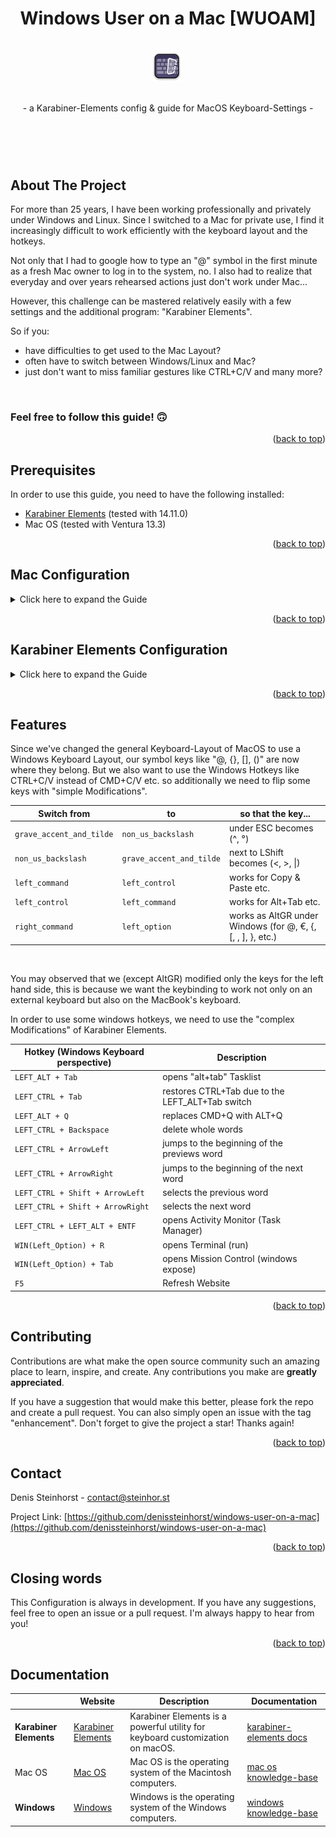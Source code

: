<a name="readme-top"></a>

<h1 align="center">Windows User on a Mac [WUOAM]</h1>

<div align="center">
  <br>
  <a>
    <img src="docs/logos/karabinerelements.png" alt="nuxt Logo" height="48">&nbsp;
  </a>
  <br>
  <br>
  <p>- a Karabiner-Elements config & guide for MacOS Keyboard-Settings -</p>
  <h1 align="center">&nbsp;</h1>
</div>

## About The Project

For more than 25 years, I have been working professionally and privately under Windows and Linux. Since I switched to a Mac for private use, I find it increasingly difficult to work efficiently with the keyboard layout and the hotkeys.

Not only that I had to google how to type an "@" symbol in the first minute as a fresh Mac owner to log in to the system, no. I also had to realize that everyday and over years rehearsed actions just don't work under Mac...

However, this challenge can be mastered relatively easily with a few settings and the additional program: "Karabiner Elements".

So if you:
- have difficulties to get used to the Mac Layout?
- often have to switch between Windows/Linux and Mac?
- just don't want to miss familiar gestures like CTRL+C/V and many more?

<br>

### Feel free to follow this guide! 🙃

<p align="right">(<a href="#readme-top">back to top</a>)</p>

## Prerequisites
  In order to use this guide, you need to have the following installed:
 - [Karabiner Elements](https://karabiner-elements.pqrs.org/) (tested with 14.11.0)
 - Mac OS (tested with Ventura 13.3)

  <p align="right">(<a href="#readme-top">back to top</a>)</p>

## Mac Configuration

<details>
  <summary>Click here to expand the Guide</summary>
  <br>
  <ul>
    <li>
        1) Open the "System Preferences"
        <br><br>
        <a><img src="docs/images/mac-settings-1.png" alt="mac-settings-1"></a>
        <br><br>
    </li>
    <li>
        2) Go to "Keyboard" and select the "Edit"-Button next to your language
        <br><br>
        <a><img src="docs/images/mac-settings-2.png" alt="mac-settings-2"></a>
        <br><br>
    </li>
    <li>
        3) Click the little "+"-Icon to add a new Keyboard-Layout 
        <br><br>
        <a><img src="docs/images/mac-settings-3.png" alt="mac-settings-3"></a>
        <br><br>
    </li>
    <li>
        4) "Scroll to the Bottom", select "Other", then "Windows Keyboard, LANG" and click "Add"
         <br><br>
        INFO: If you dont have the "Windows Keyboard, LANG" option, you need to add the file: "win-germany.keylayout" in the "Keyboard Layouts" under: "/Library/Keyboard Layouts/" (for all users) alternatively you can place it under: "~/Library/Keyboard Layouts/" (only for you) as well.
        <br><br>
        <a><img src="docs/images/mac-settings-4.png" alt="mac-settings-4"></a>
        <br><br>
    </li>
    <li>
        5) Confirm with "Done" and close the "System Preferences"
        <br><br>
        <a><img src="docs/images/mac-settings-5.png" alt="mac-settings-5"></a>
        <br><br>
    </li>
    <li>
        6) Right click the "Keyboard-Settings"-Icon in the Menu-Bar and select "the Windows keyboard, LANG"
        <br><br>
        <a><img src="docs/images/mac-settings-6.png" alt="mac-settings-6"></a>
        <br><br>
    </li>
  </ul>
</details>

<p align="right">(<a href="#readme-top">back to top</a>)</p>

## Karabiner Elements Configuration
  
<details>
  <summary>Click here to expand the Guide</summary>
  <br>
  <ul>
    <li>
        1) Right click the "Karabiner-Elements"-Icon in the Menu-Bar and select "Open Preferences"
        <br><br>
        <a><img src="docs/images/karabiner-elements-settings-1.png" alt="karabiner-elements-settings-1"></a>
        <br><br>
    </li>
    <li>
        2) Go to "Keyboard" and select the "Edit"-Button next to your language
        <br><br>
        <a><img src="docs/images/karabiner-elements-settings-2.png" alt="karabiner-elements-settings-2"></a>
        <br><br>
    </li>
    <li>
        3) Click the little "+"-Icon to add a new Keyboard-Layout 
        <br><br>
        <a><img src="docs/images/karabiner-elements-settings-3.png" alt="karabiner-elements-settings-3"></a>
        <br><br>
    </li>
    <li>
        4) "Scroll to the Bottom", select "Other", then "Windows Keyboard, LANG" and click "Add"
        <br><br>
        <a><img src="docs/images/karabiner-elements-settings-4.png" alt="karabiner-elements-settings-4"></a>
        <br><br>
    </li>
  </ul>
</details>


<p align="right">(<a href="#readme-top">back to top</a>)</p>

## Features
Since we've changed the general Keyboard-Layout of MacOS to use a Windows Keyboard Layout, our symbol keys like "@, {}, [], ()" are now where they belong. But we also want to use the Windows Hotkeys like CTRL+C/V instead of CMD+C/V etc. so additionally we need to flip some keys with "simple Modifications".

| Switch from | to | so that the key... |
| --- | --- | --- |
| `grave_accent_and_tilde` | `non_us_backslash` | under ESC becomes (^, °)  |
| `non_us_backslash` | `grave_accent_and_tilde` | next to LShift becomes (<, >, \|) |
| `left_command` | `left_control` | works for Copy & Paste etc. |
| `left_control` | `left_command` | works for Alt+Tab etc.|
| `right_command` | `left_option` | works as AltGR under Windows (for @, €, {, [, \, ], }, etc.) |

<br/>

You may observed that we (except AltGR) modified only the keys for the left hand side, this is because we want the keybinding to work not only on an external keyboard but also on the MacBook's keyboard.

In order to use some windows hotkeys, we need to use the "complex Modifications" of Karabiner Elements.

| Hotkey (Windows Keyboard perspective) | Description 
| --- | --- |
| `LEFT_ALT + Tab` | opens "alt+tab" Tasklist 
| `LEFT_CTRL + Tab` | restores CTRL+Tab due to the LEFT_ALT+Tab switch 
| `LEFT_ALT + Q` | replaces CMD+Q with ALT+Q 
| `LEFT_CTRL + Backspace` | delete whole words 
| `LEFT_CTRL + ArrowLeft` | jumps to the beginning of the previews word
| `LEFT_CTRL + ArrowRight` | jumps to the beginning of the next word
| `LEFT_CTRL + Shift + ArrowLeft` | selects the previous word
| `LEFT_CTRL + Shift + ArrowRight` | selects the next word
| `LEFT_CTRL + LEFT_ALT + ENTF` | opens Activity Monitor (Task Manager) 
| `WIN(Left_Option) + R` | opens Terminal (run) 
| `WIN(Left_Option) + Tab` | opens Mission Control (windows expose) 
| `F5` | Refresh Website 

  <p align="right">(<a href="#readme-top">back to top</a>)</p>

## Contributing
  Contributions are what make the open source community such an amazing place to learn, inspire, and create. Any contributions you make are **greatly appreciated**.

If you have a suggestion that would make this better, please fork the repo and create a pull request. You can also simply open an issue with the tag "enhancement".
Don't forget to give the project a star! Thanks again!

  <p align="right">(<a href="#readme-top">back to top</a>)</p>

## Contact
Denis Steinhorst - contact@steinhor.st

Project Link: [https://github.com/denissteinhorst/windows-user-on-a-mac](https://github.com/denissteinhorst/windows-user-on-a-mac)

<p align="right">(<a href="#readme-top">back to top</a>)</p>


## Closing words
  This Configuration is always in development. If you have any suggestions, feel free to open an issue or a pull request. I'm always happy to hear from you!
  <p align="right">(<a href="#readme-top">back to top</a>)</p>


## Documentation

|  | Website | Description | Documentation |
| --- | --- | --- | --- |
| **Karabiner Elements** | [Karabiner Elements](https://karabiner-elements.pqrs.org/) | Karabiner Elements is a powerful utility for keyboard customization on macOS. | [karabiner-elements docs](https://karabiner-elements.pqrs.org/docs/) |
| Mac OS | [Mac OS](https://www.apple.com/macos/) | Mac OS is the operating system of the Macintosh computers. | [mac os knowledge-base](https://support.apple.com/kb/index?page=search&q=settings&product=&doctype=&currentPage=1&includeArchived=false&locale=en_US&src=globalnav_support&type=organic) |
| **Windows** | [Windows](https://www.microsoft.com/en-us/windows) | Windows is the operating system of the Windows computers. | [windows knowledge-base](https://support.microsoft.com/en-us/windows) |